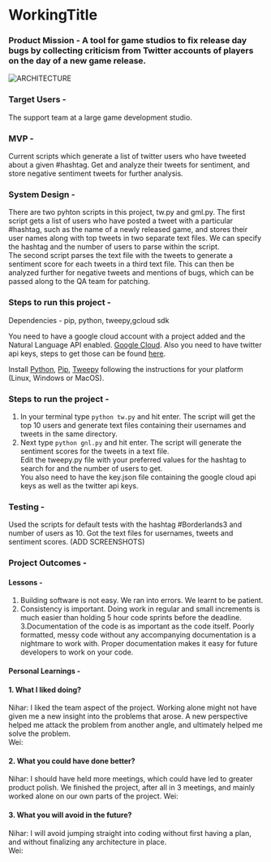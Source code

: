 # WorkingTitle
### Product Mission - A tool for game studios to fix release day bugs by collecting criticism from Twitter accounts of players on the day of a new game release. <br/>

![ARCHITECTURE](https://drive.google.com/uc?export=view&id=1w5MyFNhYvziyGwpdxZAr38DhqtP4EL3s)

### Target Users - <br/>
The support team at a large game development studio. <br/>

### MVP - <br/>
Current scripts which generate a list of twitter users who have tweeted about a given #hashtag. Get and analyze their tweets for sentiment, and store negative sentiment tweets for further analysis. <br/>

### System Design - <br/>
There are two pyhton scripts in this project, tw.py and gml.py. The first script gets a list of users who have posted a tweet with a particular #hashtag, such as the name of a newly released game, and stores their user names along with top tweets in two separate text files. We can specify the hashtag and the number of users to parse within the script.<br/>The second script parses the text file with the tweets to generate a sentiment score for each tweets in a third text file. This can then be analyzed further for negative tweets and mentions of bugs, which can be passed along to the QA team for patching.<br/>

### Steps to run this project - <br/>

Dependencies - pip, python, tweepy,gcloud sdk <br/>

You need to have a google cloud account with a project added and the Natural Language API enabled. [Google Cloud](https://cloud.google.com/natural-language/docs/quickstarts). Also you need to have twitter api keys, steps to get those can be found [here](https://tweepy.readthedocs.io/en/latest/auth_tutorial.html#auth-tutorial).<br/>

Install [Python](www.python.org), [Pip](https://pypi.org/project/pip/), [Tweepy](https://www.tweepy.org/) following the instructions for your platform (Linux, Windows or MacOS).

### Steps to run the project - <br/>
1. In your terminal type ```python tw.py``` and hit enter. The script will get the top 10 users and generate text files containing their usernames and tweets in the same directory.<br/>
2. Next type ```python gnl.py``` and hit enter. The script will generate the sentiment scores for the tweets in a text file.<br/>
Edit the tweepy.py file with your preferred values for the hashtag to search for and the number of users to get.<br/>
You also need to have the key.json file containing the google cloud api keys as well as the twitter api keys.

### Testing - <br/>
Used the scripts for default tests with the hashtag #Borderlands3 and number of users as 10. Got the text files for usernames, tweets and sentiment scores. (ADD SCREENSHOTS)<br/>

### Project Outcomes - <br/>
#### Lessons - <br/>
1. Building software is not easy. We ran into errors. We learnt to be patient.<br/>
2. Consistency is important. Doing work in regular and small increments is much easier than holding 5 hour code sprints before the deadline.<br/>
3.Documentation of the code is as important as the code itself. Poorly formatted, messy code without any accompanying documentation is a nightmare to work with. Proper documentation makes it easy for future developers to work on your code.<br/>

#### Personal Learnings - <br/>
#### 1. What I liked doing?<br/>
Nihar: I liked the team aspect of the project. Working alone might not have given me a new insight into the problems that arose. A new perspective helped me attack the problem from another angle, and ultimately helped me solve the problem.<br/>
Wei:<br/>

#### 2. What you could have done better?
Nihar: I should have held more meetings, which could have led to greater product polish. We finished the project, after all in 3 meetings, and mainly worked alone on our own parts of the project.
Wei:<br/>

#### 3. What you will avoid in the future?
Nihar: I will avoid jumping straight into coding without first having a plan, and without finalizing any architecture in place.<br/>
Wei:<br/>
